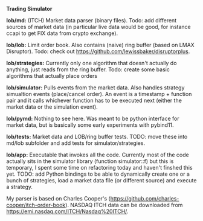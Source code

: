 **Trading Simulator**

**lob/md:**
(ITCH) Market data parser (binary files). Todo: add different sources of market data (in particular live data would be good, for instance ccapi to get FIX data from crypto exchange).

**lob/lob:**
Limit order book. Also contains (naive) ring buffer (based on LMAX Disruptor). Todo: check out https://github.com/lewissbaker/disruptorplus.

**lob/strategies:**
Currently only one algorithm that doesn't actually do anything, just reads from the ring buffer. Todo: create some basic algorithms that actually place orders

**lob/simulator:**
Pulls events from the market data. Also handles strategy simualtion events (place/cancel order). An event is a timestamp + function pair and it calls whichever function has to be executed next (either the market data or the simulation event).

**lob/pymd:**
Nothing to see here. Was meant to be python interface for market data, but is basically some early experiments with pybind11.

**lob/tests:**
Market data and LOB/ring buffer tests. TODO: move these into md/lob subfolder and add tests for simulator/strategies.

**lob/app:**
Executable that invokes all the code. Currently most of the code actually sits in the simulator library (function simulator::f) but this is temporary, I spent some time on refactoring today and haven't finshed this yet. TODO: add Python bindings to be able to dynamically create one or a bunch of strategies, load a market data file (or different source) and execute a strategy.

My parser is based on Charles Cooper's (https://github.com/charles-cooper/itch-order-book). NASDAQ ITCH data can be downloaded from https://emi.nasdaq.com/ITCH/Nasdaq%20ITCH/.
